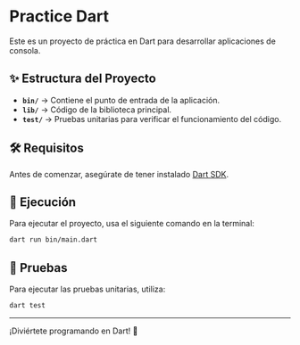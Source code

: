 # Practice Dart

Este es un proyecto de práctica en Dart para desarrollar aplicaciones de consola.

## ✨ Estructura del Proyecto

- **`bin/`** → Contiene el punto de entrada de la aplicación.
- **`lib/`** → Código de la biblioteca principal.
- **`test/`** → Pruebas unitarias para verificar el funcionamiento del código.

## 🛠 Requisitos

Antes de comenzar, asegúrate de tener instalado [Dart SDK](https://dart.dev/get-dart).

## 💪 Ejecución

Para ejecutar el proyecto, usa el siguiente comando en la terminal:

```sh
dart run bin/main.dart
```

## 🔧 Pruebas

Para ejecutar las pruebas unitarias, utiliza:

```sh
dart test
```

---

¡Diviértete programando en Dart! 🚀



